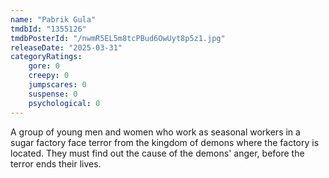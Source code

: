 ```yaml
---
name: "Pabrik Gula"
tmdbId: "1355126"
tmdbPosterId: "/nwmR5EL5m8tcPBud6OwUyt8p5z1.jpg"
releaseDate: "2025-03-31"
categoryRatings:
    gore: 0
    creepy: 0
    jumpscares: 0
    suspense: 0
    psychological: 0
---
```

A group of young men and women who work as seasonal workers in a sugar factory face terror from the kingdom of demons where the factory is located. They must find out the cause of the demons' anger, before the terror ends their lives.
